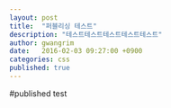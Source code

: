 ```yaml
---
layout: post
title:  "퍼블리싱 테스트"
description: "테스트테스트테스트테스트테스트"
author: gwangrim
date:   2016-02-03 09:27:00 +0900
categories: css
published: true
---
```


#published test
